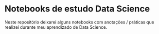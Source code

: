 # Notebooks de estudo Data Science
Neste repositório deixarei alguns notebooks com anotações / práticas que realizei durante meu aprendizado de Data Science.
